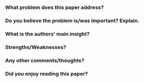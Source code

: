 ### What problem does this paper address?



### Do you believe the problem is/was important? Explain.



### What is the authors' main insight?



### Strengths/Weaknesses?



### Any other comments/thoughts?



### Did you enjoy reading this paper?

